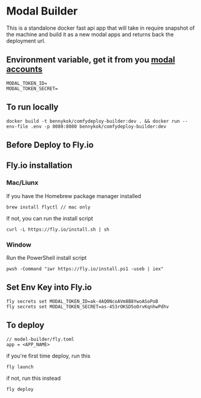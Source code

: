 # Modal Builder

This is a standalone docker fast api app that will take in require snapshot of the machine and build it as a new modal apps and returns back the deployment url.

## Environment variable, get it from you [modal accounts](https://modal.com/bennykok/settings/tokens)

```shellscript
MODAL_TOKEN_ID=
MODAL_TOKEN_SECRET=
```

## To run locally

```
docker build -t bennykok/comfydeploy-builder:dev . && docker run --env-file .env -p 8080:8080 bennykok/comfydeploy-builder:dev
```

## Before Deploy to Fly.io
## Fly.io installation

### Mac/Liunx
If you have the Homebrew package manager installed
```
brew install flyctl // mac only
```
If not, you can run the install script
```
curl -L https://fly.io/install.sh | sh
```

### Window
Run the PowerShell install script
```
pwsh -Command "iwr https://fly.io/install.ps1 -useb | iex"
```

## Set Env Key into Fly.io
```
fly secrets set MODAL_TOKEN_ID=ak-4AQ0NcoAVm8B8YwoASoPoB
fly secrets set MODAL_TOKEN_SECRET=as-453rOKSD5oOrvKqnhwPdhv
```

## To deploy

```
// model-builder/fly.toml
app = <APP_NAME>
```

if you're first time deploy, run this
```
fly launch
```
if not, run this instead
```
fly deploy
```